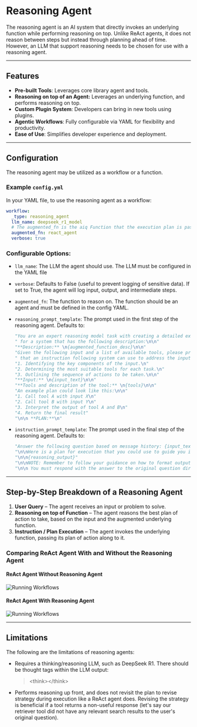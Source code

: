 <!--
SPDX-FileCopyrightText: Copyright (c) 2025, NVIDIA CORPORATION & AFFILIATES. All rights reserved.
SPDX-License-Identifier: Apache-2.0

Licensed under the Apache License, Version 2.0 (the "License");
you may not use this file except in compliance with the License.
You may obtain a copy of the License at

http://www.apache.org/licenses/LICENSE-2.0

Unless required by applicable law or agreed to in writing, software
distributed under the License is distributed on an "AS IS" BASIS,
WITHOUT WARRANTIES OR CONDITIONS OF ANY KIND, either express or implied.
See the License for the specific language governing permissions and
limitations under the License.
-->

# Reasoning Agent

The reasoning agent is an AI system that directly invokes an underlying function while performing reasoning on top. Unlike ReAct agents, it does not reason between steps but instead through planning ahead of time. However, an LLM that support reasoning needs to be chosen for use with a reasoning agent.

---

## Features
- **Pre-built Tools**: Leverages core library agent and tools.
- **Reasoning on top of an Agent:** Leverages an underlying function, and performs reasoning on top.
- **Custom Plugin System**: Developers can bring in new tools using plugins.
- **Agentic Workflows**: Fully configurable via YAML for flexibility and productivity.
- **Ease of Use**: Simplifies developer experience and deployment.

---

## Configuration

The reasoning agent may be utilized as a workflow or a function.

### Example `config.yml`
In your YAML file, to use the reasoning agent as a workflow:
```yaml
workflow:
  _type: reasoning_agent
  llm_name: deepseek_r1_model
  # The augmented_fn is the aiq Function that the execution plan is passed to. Usually an agent entry point.
  augmented_fn: react_agent
  verbose: true
```

### Configurable Options:
* `llm_name`: The LLM the agent should use. The LLM must be configured in the YAML file

* `verbose`: Defaults to False (useful to prevent logging of sensitive data). If set to True, the agent will log input, output, and intermediate steps.

* `augmented_fn`: The function to reason on. The function should be an agent and must be defined in the config YAML.

* `reasoning_prompt_template`: The prompt used in the first step of the reasoning agent. Defaults to:
  ```python
  "You are an expert reasoning model task with creating a detailed execution plan"
  " for a system that has the following description:\n\n"
  "**Description:** \n{augmented_function_desc}\n\n"
  "Given the following input and a list of available tools, please provide a detailed step-by-step plan"
  " that an instruction following system can use to address the input. Ensure the plan includes:\n\n"
  "1. Identifying the key components of the input.\n"
  "2. Determining the most suitable tools for each task.\n"
  "3. Outlining the sequence of actions to be taken.\n\n"
  "**Input:** \n{input_text}\n\n"
  "**Tools and description of the tool:** \n{tools}\n\n"
  "An example plan could look like this:\n\n"
  "1. Call tool A with input X\n"
  "2. Call tool B with input Y\n"
  "3. Interpret the output of tool A and B\n"
  "4. Return the final result"
  "\n\n **PLAN:**\n"
  ```


* `instruction_prompt_template`: The prompt used in the final step of the reasoning agent.  Defaults to:
  ```python
  "Answer the following question based on message history: {input_text}"
  "\n\nHere is a plan for execution that you could use to guide you if you wanted to:"
  "\n\n{reasoning_output}"
  "\n\nNOTE: Remember to follow your guidance on how to format output, etc."
  "\n\n You must respond with the answer to the original question directly to the user."
  ```

---

## Step-by-Step Breakdown of a Reasoning Agent

1. **User Query** – The agent receives an input or problem to solve.
2. **Reasoning on top of Function** – The agent reasons the best plan of action to take, based on the input and the augmented underlying function.
3. **Instruction / Plan Execution** – The agent invokes the underlying function, passing its plan of action along to it.

### Comparing ReAct Agent With and Without the Reasoning Agent

#### ReAct Agent Without Reasoning Agent
![Running Workflows](../../_static/agent_without_reasoning_wrapper.png)

#### ReAct Agent With Reasoning Agent
![Running Workflows](../../_static/agent_with_reasoning_wrapper.png)

---

## Limitations
The following are the limitations of reasoning agents:
<!-- path-check-skip-next-line -->
* Requires a thinking/reasoning LLM, such as DeepSeek R1. There should be thought tags within the LLM output:
  >&lt;think&gt;&lt;/think&gt;

* Performs reasoning up front, and does not revisit the plan to revise strategy during execution like a ReAct agent does. Revising the strategy is beneficial if a tool returns a non-useful response (let's say our retriever tool did not have any relevant search results to the user's original question).
